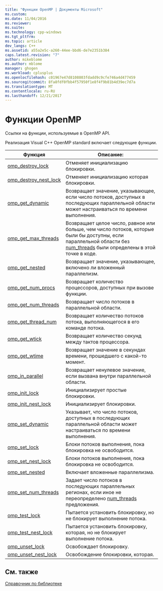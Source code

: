 ```yaml
---
title: "Функции OpenMP | Документы Microsoft"
ms.custom: 
ms.date: 11/04/2016
ms.reviewer: 
ms.suite: 
ms.technology: cpp-windows
ms.tgt_pltfrm: 
ms.topic: article
dev_langs: C++
ms.assetid: a55a2e5c-a260-44ee-bbd6-de7e2351b384
caps.latest.revision: "7"
author: mikeblome
ms.author: mblome
manager: ghogen
ms.workload: cplusplus
ms.openlocfilehash: c01967e47d8108803fdadd9c9cfe746a4d477459
ms.sourcegitcommit: 8fa8fdf0fbb4f57950f1e8f4f9b81b4d39ec7d7a
ms.translationtype: MT
ms.contentlocale: ru-RU
ms.lasthandoff: 12/21/2017
---
```

# <a name="openmp-functions"></a>Функции OpenMP
Ссылки на функции, используемые в OpenMP API.  
  
 Реализация Visual C++ OpenMP standard включает следующие функции.  
  
|Функция|Описание:|  
|--------------|-----------------|  
|[omp_destroy_lock](../../../parallel/openmp/reference/omp-destroy-lock.md)|Отменяет инициализацию блокировки.|  
|[omp_destroy_nest_lock](../../../parallel/openmp/reference/omp-destroy-nest-lock.md)|Отменяет инициализацию которая блокировки.|  
|[omp_get_dynamic](../../../parallel/openmp/reference/omp-get-dynamic.md)|Возвращает значение, указывающее, если число потоков, доступных в последующих параллельной области может настраиваться по времени выполнения.|  
|[omp_get_max_threads](../../../parallel/openmp/reference/omp-get-max-threads.md)|Возвращает целое число, равное или больше, чем число потоков, которые были бы доступны, если параллельной области без [num_threads](../../../parallel/openmp/reference/num-threads.md) были определены в этой точке в коде.|  
|[omp_get_nested](../../../parallel/openmp/reference/omp-get-nested.md)|Возвращает значение, указывающее, включено ли вложенный параллелизм.|  
|[omp_get_num_procs](../../../parallel/openmp/reference/omp-get-num-procs.md)|Возвращает количество процессоров, доступных при вызове функции.|  
|[omp_get_num_threads](../../../parallel/openmp/reference/omp-get-num-threads.md)|Возвращает число потоков в параллельной области.|  
|[omp_get_thread_num](../../../parallel/openmp/reference/omp-get-thread-num.md)|Возвращает количество потоков потока, выполняющегося в его команде потока.|  
|[omp_get_wtick](../../../parallel/openmp/reference/omp-get-wtick.md)|Возвращает количество секунд между тактов процессора.|  
|[omp_get_wtime](../../../parallel/openmp/reference/omp-get-wtime.md)|Возвращает значение в секундах времени, прошедшего с какой-то момент.|  
|[omp_in_parallel](../../../parallel/openmp/reference/omp-in-parallel.md)|Возвращает ненулевое значение, если вызвана внутри параллельной области.|  
|[omp_init_lock](../../../parallel/openmp/reference/omp-init-lock.md)|Инициализирует простые блокировки.|  
|[omp_init_nest_lock](../../../parallel/openmp/reference/omp-init-nest-lock.md)|Инициализирует блокировки.|  
|[omp_set_dynamic](../../../parallel/openmp/reference/omp-set-dynamic.md)|Указывает, что число потоков, доступных в последующих параллельной области может настраиваться по времени выполнения.|  
|[omp_set_lock](../../../parallel/openmp/reference/omp-set-lock.md)|Блоки потоков выполнения, пока блокировка не освободится.|  
|[omp_set_nest_lock](../../../parallel/openmp/reference/omp-set-nest-lock.md)|Блоки потоков выполнения, пока блокировка не освободится.|  
|[omp_set_nested](../../../parallel/openmp/reference/omp-set-nested.md)|Включает вложенные параллелизма.|  
|[omp_set_num_threads](../../../parallel/openmp/reference/omp-set-num-threads.md)|Задает число потоков в последующих параллельных регионах, если иное не переопределено [num_threads](../../../parallel/openmp/reference/num-threads.md) предложения.|  
|[omp_test_lock](../../../parallel/openmp/reference/omp-test-lock.md)|Пытается установить блокировку, но не блокирует выполнение потока.|  
|[omp_test_nest_lock](../../../parallel/openmp/reference/omp-test-nest-lock.md)|Пытается установить блокировку, которая, но не блокирует выполнение потока.|  
|[omp_unset_lock](../../../parallel/openmp/reference/omp-unset-lock.md)|Освобождает блокировку.|  
|[omp_unset_nest_lock](../../../parallel/openmp/reference/omp-unset-nest-lock.md)|Освобождение блокировки, которая.|  
  
## <a name="see-also"></a>См. также  
 [Справочник по библиотеке](../../../parallel/openmp/reference/openmp-library-reference.md)